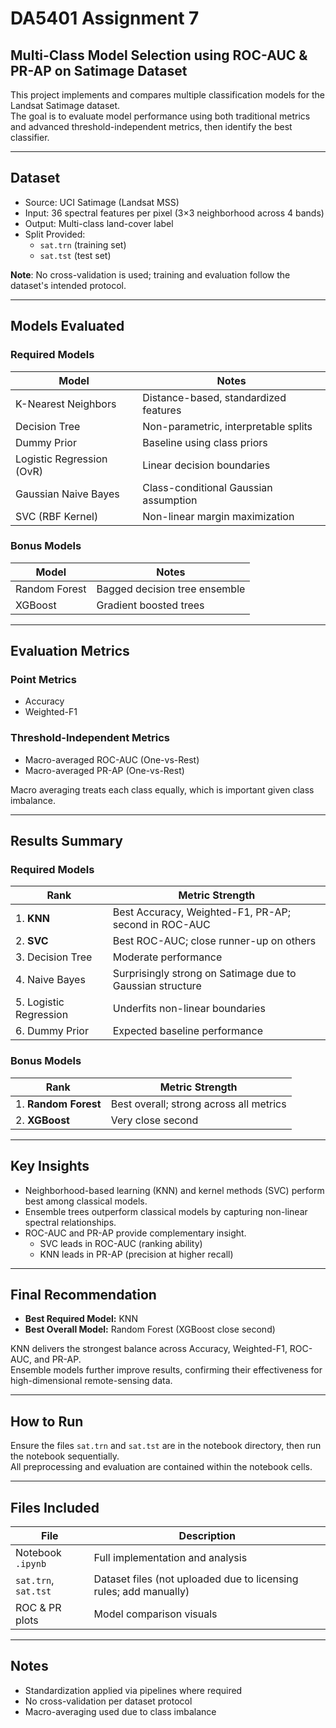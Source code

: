 # DA5401 Assignment 7  
## Multi-Class Model Selection using ROC-AUC & PR-AP on Satimage Dataset

This project implements and compares multiple classification models for the Landsat Satimage dataset.  
The goal is to evaluate model performance using both traditional metrics and advanced threshold-independent metrics, then identify the best classifier.

---

## Dataset

- Source: UCI Satimage (Landsat MSS)  
- Input: 36 spectral features per pixel (3×3 neighborhood across 4 bands)  
- Output: Multi-class land-cover label  
- Split Provided:
  - `sat.trn` (training set)
  - `sat.tst` (test set)

**Note**: No cross-validation is used; training and evaluation follow the dataset's intended protocol.

---

## Models Evaluated

### Required Models
| Model | Notes |
|---|---|
K-Nearest Neighbors | Distance-based, standardized features  
Decision Tree | Non-parametric, interpretable splits  
Dummy Prior | Baseline using class priors  
Logistic Regression (OvR) | Linear decision boundaries  
Gaussian Naive Bayes | Class-conditional Gaussian assumption  
SVC (RBF Kernel) | Non-linear margin maximization  

### Bonus Models
| Model | Notes |
|---|---|
Random Forest | Bagged decision tree ensemble  
XGBoost | Gradient boosted trees  

---

## Evaluation Metrics

### Point Metrics
- Accuracy
- Weighted-F1

### Threshold-Independent Metrics
- Macro-averaged ROC-AUC (One-vs-Rest)
- Macro-averaged PR-AP (One-vs-Rest)

Macro averaging treats each class equally, which is important given class imbalance.

---

## Results Summary

### Required Models
| Rank | Metric Strength |
|---|---|
1. **KNN** | Best Accuracy, Weighted-F1, PR-AP; second in ROC-AUC  
2. **SVC** | Best ROC-AUC; close runner-up on others  
3. Decision Tree | Moderate performance  
4. Naive Bayes | Surprisingly strong on Satimage due to Gaussian structure  
5. Logistic Regression | Underfits non-linear boundaries  
6. Dummy Prior | Expected baseline performance  

### Bonus Models
| Rank | Metric Strength |
|---|---|
1. **Random Forest** | Best overall; strong across all metrics  
2. **XGBoost** | Very close second  

---

## Key Insights

- Neighborhood-based learning (KNN) and kernel methods (SVC) perform best among classical models.
- Ensemble trees outperform classical models by capturing non-linear spectral relationships.
- ROC-AUC and PR-AP provide complementary insight.  
  - SVC leads in ROC-AUC (ranking ability)  
  - KNN leads in PR-AP (precision at higher recall)

---

## Final Recommendation

- **Best Required Model:** KNN  
- **Best Overall Model:** Random Forest (XGBoost close second)

KNN delivers the strongest balance across Accuracy, Weighted-F1, ROC-AUC, and PR-AP.  
Ensemble models further improve results, confirming their effectiveness for high-dimensional remote-sensing data.

---

## How to Run

Ensure the files `sat.trn` and `sat.tst` are in the notebook directory, then run the notebook sequentially.  
All preprocessing and evaluation are contained within the notebook cells.

---

## Files Included

| File | Description |
|---|---|
Notebook `.ipynb` | Full implementation and analysis  
`sat.trn`, `sat.tst` | Dataset files (not uploaded due to licensing rules; add manually)  
ROC & PR plots | Model comparison visuals  

---

## Notes

- Standardization applied via pipelines where required  
- No cross-validation per dataset protocol  
- Macro-averaging used due to class imbalance


